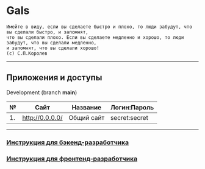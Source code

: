 # Gals

```shell
Имейте в виду, если вы сделаете быстро и плохо, то люди забудут, что вы сделали быстро, и запомнят,
что вы сделали плохо. Если вы сделаете медленно и хорошо, то люди забудут, что вы сделали медленно,
и запомнят, что вы сделали хорошо!
(с) С.П.Королев
```

***

## Приложения и доступы

Development (branch **main**)

| №   | Сайт            | Название        | Логин:Пароль  |
|-----|-----------------|-----------------|---------------|
| 1.  | http://0.0.0.0/ | Общий сайт      | secret:secret |


***

### [Инструкция для бэкенд-разработчика](docs/backend/base.md)
### [Инструкция для фронтенд-разработчика](frontend/README.md)
